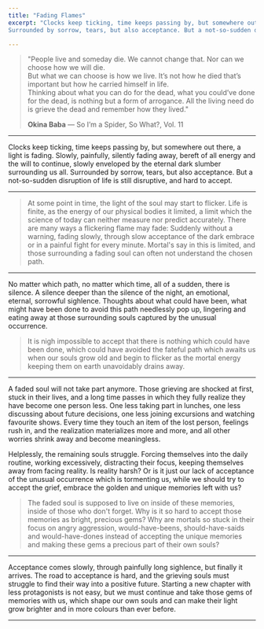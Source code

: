 ```yaml
---
title: "Fading Flames"
excerpt: "Clocks keep ticking, time keeps passing by, but somewhere out there, a light is fading. Slowly, painfully, silently fading away, bereft of all energy and the will to continue, slowly enveloped by the eternal dark slumber surrounding us all.
Surrounded by sorrow, tears, but also acceptance. But a not-so-sudden disruption of life is still disruptive, and hard to accept."

---
```


> "People live and someday die. We cannot change that. Nor can we choose how we will die.  
> But what we can choose is how we live. It’s not how he died that’s important but how he carried himself in life.  
> Thinking about what you can do for the dead, what you could’ve done for the dead, is nothing but a form of arrogance. All the living need do is grieve the dead and remember how they lived."
> <footer><strong>Okina Baba</strong> &mdash; So I’m a Spider, So What?, Vol. 11</footer>

---

Clocks keep ticking, time keeps passing by, but somewhere out there, a light is fading. Slowly, painfully, silently fading away, bereft of all energy and the will to continue, slowly enveloped by the eternal dark slumber surrounding us all.
Surrounded by sorrow, tears, but also acceptance. But a not-so-sudden disruption of life is still disruptive, and hard to accept.

---

> At some point in time, the light of the soul may start to flicker. Life is finite, as the energy of our physical bodies it limited, a limit which the science of today can neither measure nor predict accurately. There are many ways a flickering flame may fade: Suddenly without a warning, fading slowly, through slow acceptance of the dark embrace or in a painful fight for every minute.
> Mortal's say in this is limited, and those surrounding a fading soul can often not understand the chosen path.

---

No matter which path, no matter which time, all of a sudden, there is silence. A silence deeper than the silence of the night, an emotional, eternal, sorrowful sighlence. Thoughts about what could have been, what might have been done to avoid this path needlessly pop up, lingering and eating away at those surrounding souls captured by the unusual occurrence. 

> It is nigh impossible to accept that there is nothing which could have been done, which could have avoided the fateful path which awaits us when our souls grow old and begin to flicker as the mortal energy keeping them on earth unavoidably drains away. 

---

A faded soul will not take part anymore. Those grieving are shocked at first, stuck in their lives, and a long time passes in which they fully realize they have become one person less. One less taking part in lunches, one less discussing about future decisions, one less joining excursions and watching favourite shows. Every time they touch an item of the lost person, feelings rush in, and the realization materializes more and more, and all other worries shrink away and become meaningless.

Helplessly, the remaining souls struggle. Forcing themselves into the daily routine, working excessively, distracting their focus, keeping themselves away from facing reality. Is reality harsh? Or is it just our lack of acceptance of the unusual occurrence which is tormenting us, while we should try to accept the grief, embrace the golden and unique memories left with us? 

> The faded soul is supposed to live on inside of these memories, inside of those who don't forget. Why is it so hard to accept those memories as bright, precious gems? Why are mortals so stuck in their focus on angry aggression, would-have-beens, should-have-saids and would-have-dones instead of accepting the unique memories and making these gems a precious part of their own souls? 

---

Acceptance comes slowly, through painfully long sighlence, but finally it arrives. The road to acceptance is hard, and the grieving souls must struggle to find their way into a positive future. Starting a new chapter with less protagonists is not easy, but we must continue and take those gems of memories with us, which shape our own souls and can make their light grow brighter and in more colours than ever before.

---
